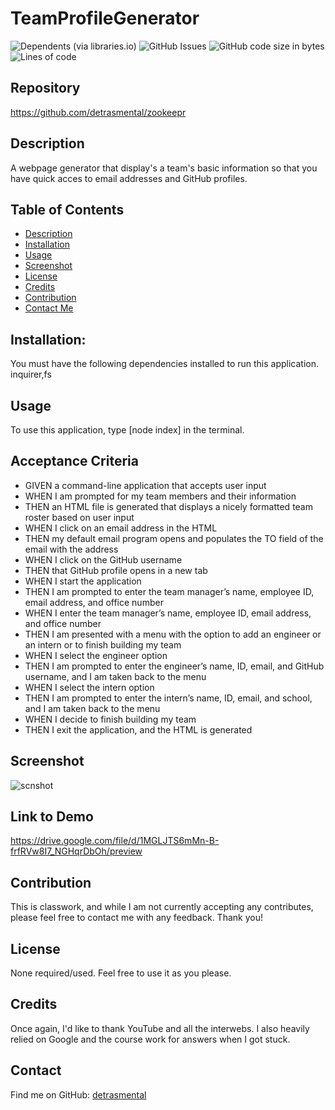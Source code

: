 # TeamProfileGenerator
![Dependents (via libraries.io)](https://img.shields.io/librariesio/dependents/npm/inquirer)
![GitHub Issues](https://img.shields.io/github/issues-raw/detrasmental/TeamProfileGenerator)
![GitHub code size in bytes](https://img.shields.io/github/languages/code-size/detrasmental/TeamProfileGenerator)
![Lines of code](https://img.shields.io/tokei/lines/github/detrasmental/TeamProfileGenerator)


## Repository
https://github.com/detrasmental/zookeepr

## Description
A webpage generator that display's a team's basic information so that you have quick acces to email addresses and GitHub profiles.
## Table of Contents
- [Description](#Description)
- [Installation](#Installation)
- [Usage](#Usage)
- [Screenshot](#Screenshot)
- [License](#License)
- [Credits](#Credits)
- [Contribution](#contributes)
- [Contact Me](#Contact)

## Installation:
You must have the following dependencies installed to run this application.<br>
inquirer,fs

## Usage
To use this application, type [node index] in the terminal.

## Acceptance Criteria
* GIVEN a command-line application that accepts user input 
* WHEN I am prompted for my team members and their information 
* THEN an HTML file is generated that displays a nicely formatted team roster based on user input 
* WHEN I click on an email address in the HTML 
* THEN my default email program opens and populates the TO field of the email with the address
* WHEN I click on the GitHub username
* THEN that GitHub profile opens in a new tab
* WHEN I start the application
* THEN I am prompted to enter the team manager’s name, employee ID, email address, and office number
* WHEN I enter the team manager’s name, employee ID, email address, and office number
* THEN I am presented with a menu with the option to add an engineer or an intern or to finish building my team
* WHEN I select the engineer option
* THEN I am prompted to enter the engineer’s name, ID, email, and GitHub username, and I am taken back to the menu
* WHEN I select the intern option
* THEN I am prompted to enter the intern’s name, ID, email, and school, and I am taken back to the menu
* WHEN I decide to finish building my team
* THEN I exit the application, and the HTML is generated

## Screenshot
![scnshot](https://user-images.githubusercontent.com/85942489/139125739-667f575e-354c-4a7c-be84-fc6e1574d919.JPG)

## Link to Demo

https://drive.google.com/file/d/1MGLJTS6mMn-B-frfRVw8I7_NGHqrDbOh/preview


## Contribution
This is classwork, and while I am not currently accepting any contributes, please feel free to contact me with any feedback. Thank you!

## License

None required/used. Feel free to use it as you please.

## Credits
Once again, I'd like to thank YouTube and all the interwebs. I also heavily relied on Google and the course work for answers when I got stuck. 

## Contact
Find me on GitHub: [detrasmental](https://github.com/detrasmental)
